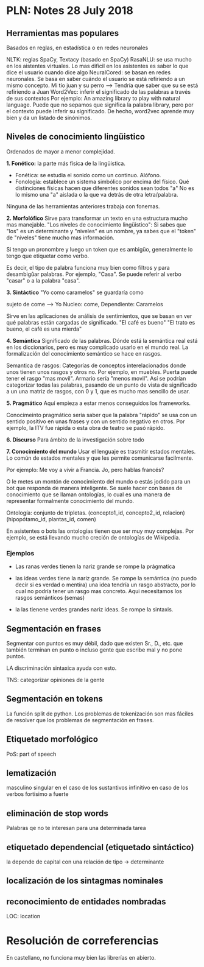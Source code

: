 # PLN: Notes 28 July 2018

## Herramientas mas populares 
Basados en reglas, en estadística o en redes neuronales

NLTK: reglas
SpaCy, Textacy (basado en SpaCy)
RasaNLU: se usa mucho en los aistentes virtuales. Lo mas dificil en los asistentes es saber lo que dice el usuario cuando dice algo
NeuralCored: se basan en redes neuronales. Se basa en saber cuándo el usuario se está refiriendo a un mismo concepto.
    Mi tío juan y su perro --> Tendría que saber que su se está refiriendo a Juan
Word2Vec: inferir el significado de las palabras a través de sus contextos
  Por ejemplo: An amazing library to play with natural language. 
  Puede que no sepamos que significa la palabra library, pero por el contexto puede inferir su significado. De hecho, word2vec aprende muy bien y da un listado de sinónimos.
  
  
 
 ## Niveles de conocimiento lingüistico
 
 Ordenados de mayor a menor complejidad.
 
 **1. Fonético:** la parte más física de la lingüistica. 
  - Fonética: se estudia el sonido como un continuo. Alófono. 
  - Fonología: establece un sistema simbólico por encima del físico. Qué distinciones físicas hacen que diferentes sonidos sean todos "a"
  No es lo mismo una "a" aislada o la que va detrás de otra letra/palabra.

Ninguna de las herramientas anteriores trabaja con fonemas.

 **2. Morfolófico**
 Sirve para transformar un texto en una estructura mucho mas manejable.
 "Los niveles de conocimiento lingüistico": Si sabes que "los" es un determinante y "niveles" es un nombre, ya sabes que el "token" de "niveles" tiene mucho mas información.
 
 Si tengo un pronombre y luego un token que es ambigüo, generalmente lo tengo que etiquetar como verbo.
 
 Es decir, el tipo de palabra funciona muy bien como filtros y para desambigûar palabras. Por ejemplo, "Casa". Se puede referir al verbo "casar" o a la palabra "casa".
 
 **3. Sintáctico**
 "Yo como caramelos" se guardaría como 
 
 sujeto de come --> Yo
 Nucleo: come, Dependiente: Caramelos
 
 Sirve en las aplicaciones de análisis de sentimientos, que se basan en ver qué palabras están cargadas de significado.
 "El café es bueno"
 "El trato es bueno, el café es una mierda"
 
 **4. Semántica**
 Significado de las palabras.
 Dónde está la semántica real está en los diccionarios, pero es muy complicado usarlo en el mundo real.
 La formalización del conocimiento semántico se hace en rasgos. 
 
 Semantica de rasgos: Categorías de conceptos interelacionados donde unos tienen unos rasgos y otros no.
 Por ejemplo, en muebles. Puerta puede tener el rasgo "mas movil". Armario sería "menos movil".
 Así se podrían categorizar todas las palabras, pasando de un punto de vista de significado a un una matriz de rasgos, con 0 y 1, que es mucho mas sencillo de usar.
 
 **5. Pragmático**
 Aquí empieza a estar menos conseguidos los frameworks.
 
 Conocimeinto pragmático sería saber que la palabra "rápido" se usa con un sentido positivo en unas frases y con un sentido negativo en otros.
 Por ejemplo, la ITV fue rápida o esta obra de teatro se pasó rápido.
 
 **6. Discurso**
 Para ámbito de la investigación sobre todo
 
 **7. Conocimiento del mundo**
 Usar el lenguaje es trasmitir estados mentales.
 Lo común de estados mentales y que les permite comunicarse facilmente.
 
 Por ejemplo: Me voy a vivir a Francia. Jo, pero hablas francés?
 
 O le metes un montón de conocimiento del mundo o estás jodido para un bot que responda de manera inteligente.
 Se suele hacer con bases de conocimiento que se llaman ontologías, lo cual es una manera de representar formalmente conocimiento del mundo.
 
 Ontología: conjunto de tripletas.
 (concepto1_id, concepto2_id, relacion) 
 (hipopótamo_id, plantas_id, comen)
 
 En asistentes o bots las ontologías tienen que ser muy muy complejas.
 Por ejemplo, se está llevando mucho creción de ontologías de Wikipedia.
 
 
### Ejemplos 

- Las ranas verdes tienen la nariz grande
se rompe la prágmatica

- las ideas verdes tiene la nariz grande.
Se rompe la semántica (no puedo decir si es verdad o mentira)
una idea tendría un rasgo abstracto, por lo cual no podría tener un rasgo mas concreto.
Aqui necesitamos los rasgos semánticos (semas)

- la las tienene verdes grandes nariz ideas.
Se rompe la sintaxis.

## Segmentación en frases
Segmentar con puntos es muy débil, dado que existen Sr., D., etc. que también terminan en punto o incluso gente que escribe mal y no pone puntos.

LA discriminación sintaxica ayuda con esto.

TNS: categorizar opiniones de la gente

## Segmentación en tokens
La función split de python.
Los problemas de tokenización son mas fáciles de resolver que los problemas de segmentación en frases.

## Etiquetado morfológico
PoS: part of speech

## lematización
masculino singular en el caso de los sustantivos
infinitivo en caso de los verbos
fortisimo a fuerte

## eliminación de stop words
Palabras qe no te interesan para una determinada tarea

## etiquetado dependencial (etiquetado sintáctico)
la depende de capital con una relación de tipo -> determinante

## localización de los sintagmas nominales

## reconocimiento de entidades nombradas
LOC: location

# Resolución de correferencias
En castellano, no funciona muy bien las librerías en abierto.







